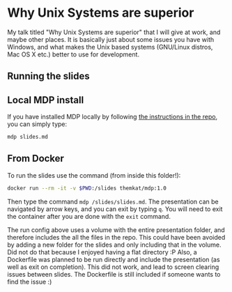 # Why Unix Systems are superior
My talk titled "Why Unix Systems are superior" that I will give at work, and maybe other places. It is basically just about some issues you have with Windows, and what makes the Unix based systems (GNU/Linux distros, Mac OS X etc.) better to use for development. 


## Running the slides

## Local MDP install
If you have installed MDP locally by following [the instructions in the repo](https://github.com/visit1985/mdp), you can simply type:
```bash
mdp slides.md
```


## From Docker
To run the slides use the command (from inside this folder!):
```bash
docker run --rm -it -v $PWD:/slides themkat/mdp:1.0 
```

Then type the command `mdp /slides/slides.md`. The presentation can be navigated by arrow keys, and you can exit by typing `q`. You will need to exit the container after you are done with the `exit` command.


The run config above uses a volume with the entire presentation folder, and therefore includes the all the files in the repo. This could have been avoided by adding a new folder for the slides and only including that in the volume. Did not do that because I enjoyed having a flat directory :P Also, a Dockerfile was planned to be run directly and include the presentation (as well as exit on completion). This did not work, and lead to screen clearing issues between slides. The Dockerfile is still included if someone wants to find the issue :) 
